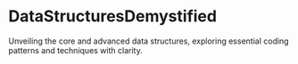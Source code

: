 # DataStructuresDemystified
Unveiling the core and advanced data structures, exploring essential coding patterns and techniques with clarity.